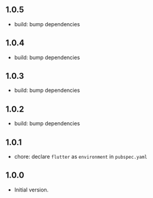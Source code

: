 ## 1.0.5

- build: bump dependencies

## 1.0.4

- build: bump dependencies

## 1.0.3

- build: bump dependencies

## 1.0.2

- build: bump dependencies

## 1.0.1

- chore: declare `flutter` as `environment` in `pubspec.yaml`

## 1.0.0

- Initial version.
